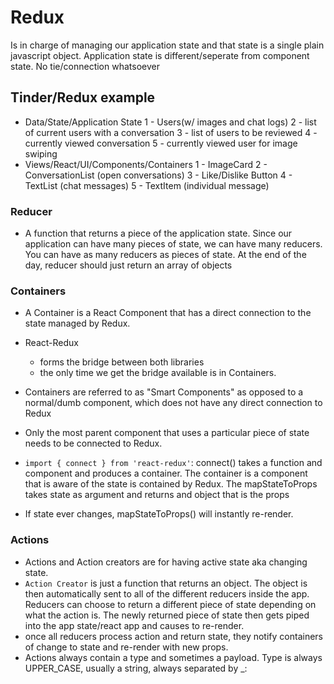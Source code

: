 # Redux

Is in charge of managing our application state and that state is a single plain javascript object. Application state is different/seperate from component state. No tie/connection whatsoever

## Tinder/Redux example

- Data/State/Application State
  1 - Users(w/ images and chat logs)
  2 - list of current users with a conversation
  3 - list of users to be reviewed
  4 - currently viewed conversation
  5 - currently viewed user for image swiping
- Views/React/UI/Components/Containers
  1 - ImageCard
  2 - ConversationList (open conversations)
  3 - Like/Dislike Button
  4 - TextList (chat messages)
  5 - TextItem (individual message)

### Reducer

- A function that returns a piece of the application state. Since our application can have many pieces of state, we can have many reducers. You can have as many reducers as pieces of state. At the end of the day, reducer should just return an array of objects

### Containers

- A Container is a React Component that has a direct connection to the state managed by Redux.
- React-Redux
  - forms the bridge between both libraries
  - the only time we get the bridge available is in Containers.
- Containers are referred to as "Smart Components" as opposed to a normal/dumb component, which does not have any direct connection to Redux
- Only the most parent component that uses a particular piece of state needs to be connected to Redux.

- `import { connect } from 'react-redux'`: connect() takes a function and component and produces a container. The container is a component that is aware of the state is contained by Redux. The mapStateToProps takes state as argument and returns and object that is the props
- If state ever changes, mapStateToProps() will instantly re-render.

### Actions

- Actions and Action creators are for having active state aka changing state.
- `Action Creator` is just a function that returns an object. The object is then automatically sent to all of the different reducers inside the app. Reducers can choose to return a different piece of state depending on what the action is. The newly returned piece of state then gets piped into the app state/react app and causes to re-render.
- once all reducers process action and return state, they notify containers of change to state and re-render with new props.
- Actions always contain a type and sometimes a payload. Type is always UPPER_CASE, usually a string, always separated by _:
